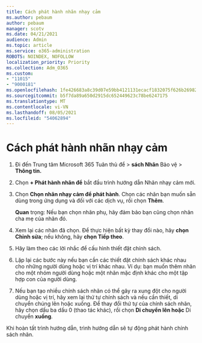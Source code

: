 ```yaml
---
title: Cách phát hành nhãn nhạy cảm
ms.author: pebaum
author: pebaum
manager: scotv
ms.date: 04/21/2021
audience: Admin
ms.topic: article
ms.service: o365-administration
ROBOTS: NOINDEX, NOFOLLOW
localization_priority: Priority
ms.collection: Adm_O365
ms.custom:
- "11015"
- "9000181"
ms.openlocfilehash: 1fe426683a8c39d07e59bb4121131ecacf1832075f626b26982ec0ede3c24698
ms.sourcegitcommit: b5f7da89a650d2915dc652449623c78be6247175
ms.translationtype: MT
ms.contentlocale: vi-VN
ms.lasthandoff: 08/05/2021
ms.locfileid: "54062894"
---
```

# <a name="how-to-publish-a-sensitivity-label"></a>Cách phát hành nhãn nhạy cảm

1. Đi đến Trung tâm Microsoft 365 Tuân thủ để > **sách Nhãn** Bảo vệ  >  **Thông tin.**

1. Chọn **+ Phát hành nhãn để** bắt đầu trình hướng dẫn Nhãn nhạy cảm mới.

1. Chọn **Chọn nhãn nhạy cảm để phát hành**. Chọn các nhãn bạn muốn sẵn dùng trong ứng dụng và đối với các dịch vụ, rồi chọn **Thêm**.

    **Quan** trọng: Nếu bạn chọn nhãn phụ, hãy đảm bảo bạn cũng chọn nhãn cha mẹ của nhãn đó.

1. Xem lại các nhãn đã chọn. Để thực hiện bất kỳ thay đổi nào, hãy **chọn Chỉnh sửa**; nếu không, hãy **chọn Tiếp theo**.

1. Hãy làm theo các lời nhắc để cấu hình thiết đặt chính sách.

1. Lặp lại các bước này nếu bạn cần các thiết đặt chính sách khác nhau cho những người dùng hoặc vị trí khác nhau. Ví dụ: bạn muốn thêm nhãn cho một nhóm người dùng hoặc một nhãn mặc định khác cho một tập hợp con của người dùng.

1. Nếu bạn tạo nhiều chính sách nhãn có thể gây ra xung đột cho người dùng hoặc vị trí, hãy xem lại thứ tự chính sách và nếu cần thiết, di chuyển chúng lên hoặc xuống. Để thay đổi thứ tự của chính sách nhãn, hãy chọn dấu ba dấu 0 (thao tác khác), rồi chọn **Di chuyển lên hoặc** Di chuyển **xuống**.

Khi hoàn tất trình hướng dẫn, trình hướng dẫn sẽ tự động phát hành chính sách nhãn.